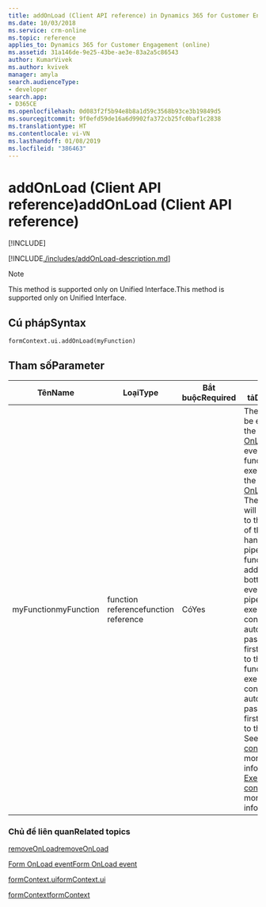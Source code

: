 ```yaml
---
title: addOnLoad (Client API reference) in Dynamics 365 for Customer Engagement| MicrosoftDocs
ms.date: 10/03/2018
ms.service: crm-online
ms.topic: reference
applies_to: Dynamics 365 for Customer Engagement (online)
ms.assetid: 31a146de-9e25-43be-ae3e-83a2a5c86543
author: KumarVivek
ms.author: kvivek
manager: amyla
search.audienceType:
- developer
search.app:
- D365CE
ms.openlocfilehash: 0d083f2f5b94e8b8a1d59c3568b93ce3b19849d5
ms.sourcegitcommit: 9f0efd59de16a6d9902fa372cb25fc0baf1c2838
ms.translationtype: HT
ms.contentlocale: vi-VN
ms.lasthandoff: 01/08/2019
ms.locfileid: "386463"
---
```

# <a name="addonload-client-api-reference"></a><span data-ttu-id="e502e-102">addOnLoad (Client API reference)</span><span class="sxs-lookup"><span data-stu-id="e502e-102">addOnLoad (Client API reference)</span></span>

[!INCLUDE[](../../../../includes/cc_applies_to_update_9_0_0.md)]

[!INCLUDE[./includes/addOnLoad-description.md](./includes/addOnLoad-description.md)]

> [!NOTE]
> <span data-ttu-id="e502e-103">This method is supported only on Unified Interface.</span><span class="sxs-lookup"><span data-stu-id="e502e-103">This method is supported only on Unified Interface.</span></span>


## <a name="syntax"></a><span data-ttu-id="e502e-104">Cú pháp</span><span class="sxs-lookup"><span data-stu-id="e502e-104">Syntax</span></span>

`formContext.ui.addOnLoad(myFunction)`

## <a name="parameter"></a><span data-ttu-id="e502e-105">Tham số</span><span class="sxs-lookup"><span data-stu-id="e502e-105">Parameter</span></span>

|<span data-ttu-id="e502e-106">Tên</span><span class="sxs-lookup"><span data-stu-id="e502e-106">Name</span></span>|<span data-ttu-id="e502e-107">Loại</span><span class="sxs-lookup"><span data-stu-id="e502e-107">Type</span></span>|<span data-ttu-id="e502e-108">Bắt buộc</span><span class="sxs-lookup"><span data-stu-id="e502e-108">Required</span></span>|<span data-ttu-id="e502e-109">Mô tả</span><span class="sxs-lookup"><span data-stu-id="e502e-109">Description</span></span>|
|--|--|--|--|
|<span data-ttu-id="e502e-110">myFunction</span><span class="sxs-lookup"><span data-stu-id="e502e-110">myFunction</span></span>|<span data-ttu-id="e502e-111">function reference</span><span class="sxs-lookup"><span data-stu-id="e502e-111">function reference</span></span>|<span data-ttu-id="e502e-112">Có</span><span class="sxs-lookup"><span data-stu-id="e502e-112">Yes</span></span>|<span data-ttu-id="e502e-113">The function to be executed on the form [OnLoad](../events/form-onload.md) event.</span><span class="sxs-lookup"><span data-stu-id="e502e-113">The function to be executed on the form [OnLoad](../events/form-onload.md) event.</span></span> <span data-ttu-id="e502e-114">The function will be added to the bottom of the event handler pipeline.</span><span class="sxs-lookup"><span data-stu-id="e502e-114">The function will be added to the bottom of the event handler pipeline.</span></span> <span data-ttu-id="e502e-115">The execution context is automatically passed as the first parameter to the function.</span><span class="sxs-lookup"><span data-stu-id="e502e-115">The execution context is automatically passed as the first parameter to the function.</span></span> <span data-ttu-id="e502e-116">See [Execution context](../../clientapi-execution-context.md) for more information.</span><span class="sxs-lookup"><span data-stu-id="e502e-116">See [Execution context](../../clientapi-execution-context.md) for more information.</span></span>|

### <a name="related-topics"></a><span data-ttu-id="e502e-117">Chủ đề liên quan</span><span class="sxs-lookup"><span data-stu-id="e502e-117">Related topics</span></span>

[<span data-ttu-id="e502e-118">removeOnLoad</span><span class="sxs-lookup"><span data-stu-id="e502e-118">removeOnLoad</span></span>](removeOnLoad.md)

[<span data-ttu-id="e502e-119">Form OnLoad event</span><span class="sxs-lookup"><span data-stu-id="e502e-119">Form OnLoad event</span></span>](../events/form-onload.md)

[<span data-ttu-id="e502e-120">formContext.ui</span><span class="sxs-lookup"><span data-stu-id="e502e-120">formContext.ui</span></span>](../formContext-ui.md)

[<span data-ttu-id="e502e-121">formContext</span><span class="sxs-lookup"><span data-stu-id="e502e-121">formContext</span></span>](../../clientapi-form-context.md)

